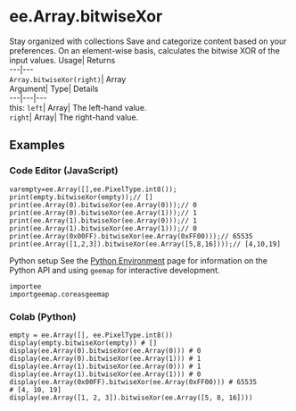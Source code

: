  
#  ee.Array.bitwiseXor
Stay organized with collections  Save and categorize content based on your preferences. 
On an element-wise basis, calculates the bitwise XOR of the input values. Usage| Returns  
---|---  
`Array.bitwiseXor(right)`| Array  
Argument| Type| Details  
---|---|---  
this: `left`| Array| The left-hand value.  
`right`| Array| The right-hand value.  
## Examples
### Code Editor (JavaScript)
```
varempty=ee.Array([],ee.PixelType.int8());
print(empty.bitwiseXor(empty));// []
print(ee.Array(0).bitwiseXor(ee.Array(0)));// 0
print(ee.Array(0).bitwiseXor(ee.Array(1)));// 1
print(ee.Array(1).bitwiseXor(ee.Array(0)));// 1
print(ee.Array(1).bitwiseXor(ee.Array(1)));// 0
print(ee.Array(0x00FF).bitwiseXor(ee.Array(0xFF00)));// 65535
print(ee.Array([1,2,3]).bitwiseXor(ee.Array([5,8,16])));// [4,10,19]
```

Python setup
See the [ Python Environment](https://developers.google.com/earth-engine/guides/python_install) page for information on the Python API and using `geemap` for interactive development.
```
importee
importgeemap.coreasgeemap
```

### Colab (Python)
```
empty = ee.Array([], ee.PixelType.int8())
display(empty.bitwiseXor(empty)) # []
display(ee.Array(0).bitwiseXor(ee.Array(0))) # 0
display(ee.Array(0).bitwiseXor(ee.Array(1))) # 1
display(ee.Array(1).bitwiseXor(ee.Array(0))) # 1
display(ee.Array(1).bitwiseXor(ee.Array(1))) # 0
display(ee.Array(0x00FF).bitwiseXor(ee.Array(0xFF00))) # 65535
# [4, 10, 19]
display(ee.Array([1, 2, 3]).bitwiseXor(ee.Array([5, 8, 16])))
```

